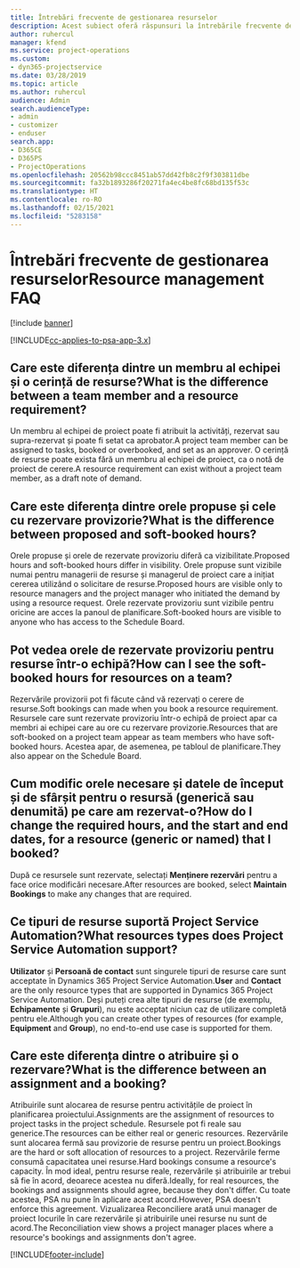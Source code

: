 ```yaml
---
title: Întrebări frecvente de gestionarea resurselor
description: Acest subiect oferă răspunsuri la întrebările frecvente despre gestionarea resurselor.
author: ruhercul
manager: kfend
ms.service: project-operations
ms.custom:
- dyn365-projectservice
ms.date: 03/28/2019
ms.topic: article
ms.author: ruhercul
audience: Admin
search.audienceType:
- admin
- customizer
- enduser
search.app:
- D365CE
- D365PS
- ProjectOperations
ms.openlocfilehash: 20562b98ccc8451ab57dd42fb8c2f9f303811dbe
ms.sourcegitcommit: fa32b1893286f20271fa4ec4be8fc68bd135f53c
ms.translationtype: HT
ms.contentlocale: ro-RO
ms.lasthandoff: 02/15/2021
ms.locfileid: "5283158"
---
```

# <a name="resource-management-faq"></a><span data-ttu-id="57963-103">Întrebări frecvente de gestionarea resurselor</span><span class="sxs-lookup"><span data-stu-id="57963-103">Resource management FAQ</span></span>

[!include [banner](../includes/psa-now-project-operations.md)]

[!INCLUDE[cc-applies-to-psa-app-3.x](../includes/cc-applies-to-psa-app-3x.md)]

## <a name="what-is-the-difference-between-a-team-member-and-a-resource-requirement"></a><span data-ttu-id="57963-104">Care este diferența dintre un membru al echipei și o cerință de resurse?</span><span class="sxs-lookup"><span data-stu-id="57963-104">What is the difference between a team member and a resource requirement?</span></span>

<span data-ttu-id="57963-105">Un membru al echipei de proiect poate fi atribuit la activități, rezervat sau supra-rezervat și poate fi setat ca aprobator.</span><span class="sxs-lookup"><span data-stu-id="57963-105">A project team member can be assigned to tasks, booked or overbooked, and set as an approver.</span></span> <span data-ttu-id="57963-106">O cerință de resurse poate exista fără un membru al echipei de proiect, ca o notă de proiect de cerere.</span><span class="sxs-lookup"><span data-stu-id="57963-106">A resource requirement can exist without a project team member, as a draft note of demand.</span></span> 

## <a name="what-is-the-difference-between-proposed-and-soft-booked-hours"></a><span data-ttu-id="57963-107">Care este diferența dintre orele propuse și cele cu rezervare provizorie?</span><span class="sxs-lookup"><span data-stu-id="57963-107">What is the difference between proposed and soft-booked hours?</span></span>

<span data-ttu-id="57963-108">Orele propuse și orele de rezervate provizoriu diferă ca vizibilitate.</span><span class="sxs-lookup"><span data-stu-id="57963-108">Proposed hours and soft-booked hours differ in visibility.</span></span> <span data-ttu-id="57963-109">Orele propuse sunt vizibile numai pentru managerii de resurse și managerul de proiect care a inițiat cererea utilizând o solicitare de resurse.</span><span class="sxs-lookup"><span data-stu-id="57963-109">Proposed hours are visible only to resource managers and the project manager who initiated the demand by using a resource request.</span></span> <span data-ttu-id="57963-110">Orele rezervate provizoriu sunt vizibile pentru oricine are acces la panoul de planificare.</span><span class="sxs-lookup"><span data-stu-id="57963-110">Soft-booked hours are visible to anyone who has access to the Schedule Board.</span></span>

## <a name="how-can-i-see-the-soft-booked-hours-for-resources-on-a-team"></a><span data-ttu-id="57963-111">Pot vedea orele de rezervate provizoriu pentru resurse într-o echipă?</span><span class="sxs-lookup"><span data-stu-id="57963-111">How can I see the soft-booked hours for resources on a team?</span></span>

<span data-ttu-id="57963-112">Rezervările provizorii pot fi făcute când vă rezervați o cerere de resurse.</span><span class="sxs-lookup"><span data-stu-id="57963-112">Soft bookings can made when you book a resource requirement.</span></span> <span data-ttu-id="57963-113">Resursele care sunt rezervate provizoriu într-o echipă de proiect apar ca membri ai echipei care au ore cu rezervare provizorie.</span><span class="sxs-lookup"><span data-stu-id="57963-113">Resources that are soft-booked on a project team appear as team members who have soft-booked hours.</span></span> <span data-ttu-id="57963-114">Acestea apar, de asemenea, pe tabloul de planificare.</span><span class="sxs-lookup"><span data-stu-id="57963-114">They also appear on the Schedule Board.</span></span>

## <a name="how-do-i-change-the-required-hours-and-the-start-and-end-dates-for-a-resource-generic-or-named-that-i-booked"></a><span data-ttu-id="57963-115">Cum modific orele necesare și datele de început și de sfârșit pentru o resursă (generică sau denumită) pe care am rezervat-o?</span><span class="sxs-lookup"><span data-stu-id="57963-115">How do I change the required hours, and the start and end dates, for a resource (generic or named) that I booked?</span></span>

<span data-ttu-id="57963-116">După ce resursele sunt rezervate, selectați **Menținere rezervări** pentru a face orice modificări necesare.</span><span class="sxs-lookup"><span data-stu-id="57963-116">After resources are booked, select **Maintain Bookings** to make any changes that are required.</span></span>

## <a name="what-resources-types-does-project-service-automation-support"></a><span data-ttu-id="57963-117">Ce tipuri de resurse suportă Project Service Automation?</span><span class="sxs-lookup"><span data-stu-id="57963-117">What resources types does Project Service Automation support?</span></span>

<span data-ttu-id="57963-118">**Utilizator** și **Persoană de contact** sunt singurele tipuri de resurse care sunt acceptate în Dynamics 365 Project Service Automation.</span><span class="sxs-lookup"><span data-stu-id="57963-118">**User** and **Contact** are the only resource types that are supported in Dynamics 365 Project Service Automation.</span></span> <span data-ttu-id="57963-119">Deși puteți crea alte tipuri de resurse (de exemplu, **Echipamente** și **Grupuri**), nu este acceptat niciun caz de utilizare completă pentru ele.</span><span class="sxs-lookup"><span data-stu-id="57963-119">Although you can create other types of resources (for example, **Equipment** and **Group**), no end-to-end use case is supported for them.</span></span>

## <a name="what-is-the-difference-between-an-assignment-and-a-booking"></a><span data-ttu-id="57963-120">Care este diferența dintre o atribuire și o rezervare?</span><span class="sxs-lookup"><span data-stu-id="57963-120">What is the difference between an assignment and a booking?</span></span>

<span data-ttu-id="57963-121">Atribuirile sunt alocarea de resurse pentru activitățile de proiect în planificarea proiectului.</span><span class="sxs-lookup"><span data-stu-id="57963-121">Assignments are the assignment of resources to project tasks in the project schedule.</span></span> <span data-ttu-id="57963-122">Resursele pot fi reale sau generice.</span><span class="sxs-lookup"><span data-stu-id="57963-122">The resources can be either real or generic resources.</span></span> <span data-ttu-id="57963-123">Rezervările sunt alocarea fermă sau provizorie de resurse pentru un proiect.</span><span class="sxs-lookup"><span data-stu-id="57963-123">Bookings are the hard or soft allocation of resources to a project.</span></span> <span data-ttu-id="57963-124">Rezervările ferme consumă capacitatea unei resurse.</span><span class="sxs-lookup"><span data-stu-id="57963-124">Hard bookings consume a resource's capacity.</span></span> <span data-ttu-id="57963-125">În mod ideal, pentru resurse reale, rezervările și atribuirile ar trebui să fie în acord, deoarece acestea nu diferă.</span><span class="sxs-lookup"><span data-stu-id="57963-125">Ideally, for real resources, the bookings and assignments should agree, because they don't differ.</span></span> <span data-ttu-id="57963-126">Cu toate acestea, PSA nu pune în aplicare acest acord.</span><span class="sxs-lookup"><span data-stu-id="57963-126">However, PSA doesn't enforce this agreement.</span></span> <span data-ttu-id="57963-127">Vizualizarea Reconciliere arată unui manager de proiect locurile în care rezervările și atribuirile unei resurse nu sunt de acord.</span><span class="sxs-lookup"><span data-stu-id="57963-127">The Reconciliation view shows a project manager places where a resource's bookings and assignments don't agree.</span></span>


[!INCLUDE[footer-include](../includes/footer-banner.md)]